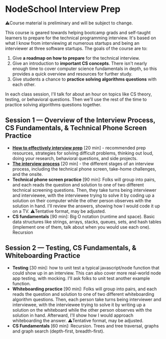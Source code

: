 # NodeSchool Interview Prep

⚠️Course material is preliminary and will be subject to change.

This course is geared towards helping bootcamp grads and self-taught learners to prepare for the technical programming interview. It's based on what I know from interviewing at numerous startups and being an interviewer at three software startups. The goals of the course are to:

1. Give **a roadmap on how to prepare** for the technical interview.
2. Give an introduction to **important CS concepts**. There isn't nearly enough time to cover computer science fundamentals in depth, so this provides a quick overview and resources for further study.
3. Give students a chance to **practice solving algorithms questions** with each other.

In each class session, I'll talk for about an hour on topics like CS theory, testing, or behavioral questions. Then we'll use the rest of the time to practice solving algorithms questions together.


## Session 1 — Overview of the Interview Process, CS Fundamentals, & Technical Phone Screen Practice

* [**How to effectively interview prep**](01_interview_prep.md) [20 min] - recommended prep resources, strategies for solving difficult problems, thinking out loud, doing your research, behavioral questions, and side projects.
* [**The interview process**](02_the_interview_process.md) [20 min] - the different stages of an interview process, including the technical phone screen, take-home challenges, and the onsite.
* **Technical phone screen practice** [90 min]: Folks will group into pairs, and each reads the question and solution to one of two different technical screening questions. Then, they take turns being interviewer and interviewee, with the interviewee trying to solve it by coding up a solution on their computer while the other person observes with the solution in hand. I'll review the answers, showing how I would code it up on a TV.
⚠️Tentative format, may be adjusted.
* **CS fundamentals** [90 min]: Big O notation (runtime and space). Basic data structures like strings, arrays, stacks, queues, sets, and hash tables (implement one of them, talk about when you would use each one). Recursion

## Session 2 — Testing, CS Fundamentals, & Whiteboarding Practice

* **Testing** [30 min]: how to unit test a typical javascript/node function that could show up in an interview. This can also cover more real-world node app testing, with mocking. I'll ask folks to unit test another example function.
* **Whiteboarding practice** [90 min]: Folks will group into pairs, and each reads the question and solution to one of two different whiteboarding algorithm questions. Then, each person take turns being interviewer and interviewee, with the interviewee trying to solve it by writing up a solution on the whiteboard while the other person observes with the solution in hand. Afterward, I'll show how I would approach whiteboarding the answer.
⚠️Tentative format, may be adjusted.
* **CS Fundamentals** [60 min]: Recursion. Trees and tree traversal, graphs and graph search (depth-first, breadth-first).